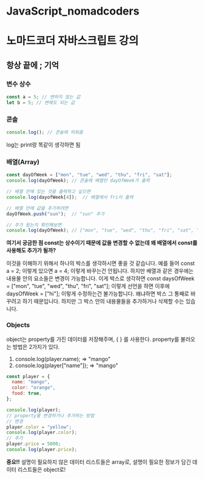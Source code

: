# JavaScript_nomadcoders
# 노마드코더 자바스크립트 강의

## 항상 끝에 **;** 기억

### 변수 상수
```javascript
const a = 5; // 변하지 않는 값
let b = 5; // 변해도 되는 값
```

### 콘솔
```javascript
console.log(); // 콘솔에 띄워줌
```
log는 print랑 똑같이 생각하면 됨

### 배열(Array)
```javascript
const dayOfWeek = ["mon", "tue", "wed", "thu", "fri", "sat"];
console.log(dayOfWeek); // 콘솔에 배열인 dayOfWeek가 출력

// 배열 안에 있는 것을 출력하고 싶으면
console.log(dayofWeek[4]);  // 배열에서 fri이 출력

// 배열 안에 값을 추가하려면
dayOfWeek.push("sun");  // "sun" 추가

// 추가 됬는지 확인해보면
console.log(dayOfWeek); // ["mon", "tue", "wed", "thu", "fri", "sat", "sun"]
```
**여기서 궁금한 점 const는 상수이기 때문에 값을 변경할 수 없는데 왜 배열에서 const를 사용해도 추가가 될까?**

이것을 이해하기 위해서 하나의 박스를 생각하시면 좋을 것 같습니다.
예를 들어 const a = 2; 이렇게 있으면 a = 4; 이렇게 바꾸는건 안됩니다.
하지만 배열과 같은 경우에는 내용물 안의 요소들은 변경이 가능합니다.
이게 박스로 생각하면 const daysOfWeek = ["mon", "tue", "wed", "thu", "fri", "sat"]; 이렇게 선언을 하면 이후에 daysOfWeek = ["hi"]; 이렇게 수정하는건 불가능합니다. 
왜냐하면 박스 그 통째로 바꾸려고 하기 때문입니다.
하지만 그 박스 안의 내용물들을 추가하거나 삭제할 수는 있습니다.

### Objects
object는 property를 가진 데이터를 저장해주며, { } 를 사용한다.
property를 불러오는 방법은 2가지가 있다.
1. console.log(player.name); => "mango"
2. console.log(player["name"]); => "mango"
```javascript
const player = {
  name: "mango",
  color: "orange",
  food: true,
};

console.log(player);
// property를 변경하거나 추가하는 방법
// 변경
player.color = "yellow";
console.log(player.color);
// 추가
player.price = 5000;
console.log(player.price);
```

**중요!!**
설명이 필요하지 않은 데이터 리스트들은 array로,
설명이 필요한 정보가 담긴 데이터 리스트들은 object로!
